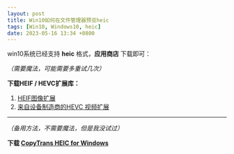 ```yaml
---
layout: post
title: Win10如何在文件管理器预览heic
tags: [Win10, Windows10, heic]
date: 2023-05-16 13:34 +0800
---
```

win10系统已经支持 **heic** 格式，**应用商店** 下载即可：

*（需要魔法，可能需要多重试几次）*

**下载HEIF / HEVC扩展库：**

1. [HEIF图像扩展](https://apps.microsoft.com/store/detail/heif-image-extensions/9PMMSR1CGPWG?hl=en-us&gl=us)
2. [来自设备制造商的HEVC 视频扩展](https://apps.microsoft.com/store/detail/hevc-video-extensions-from-device-manufacturer/9N4WGH0Z6VHQ?hl=en-us&gl=us)

---

*（备用方法，不需要魔法，但是我没试过）*

**下载 [CopyTrans HEIC for Windows](https://www.copytrans.net/copytransheic/)**
